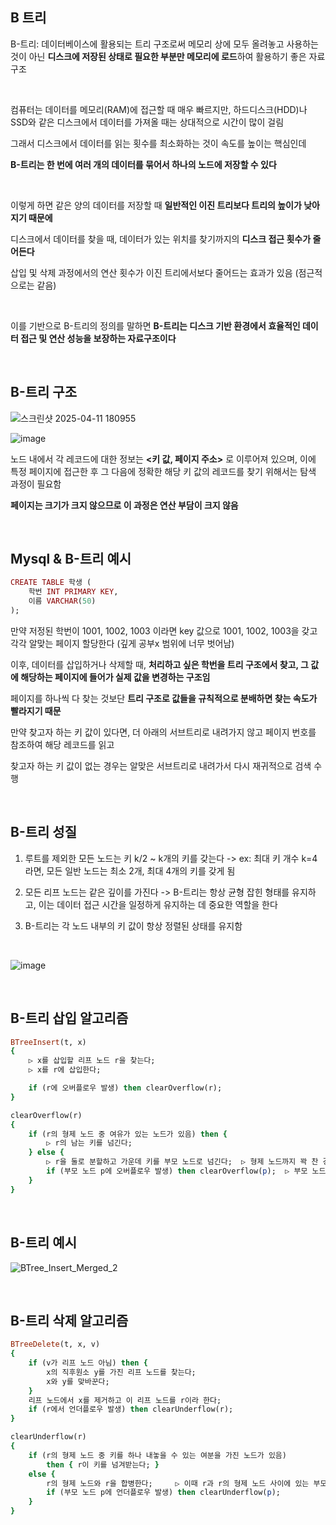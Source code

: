 ## B 트리 

B-트리: 데이터베이스에 활용되는 트리 구조로써 메모리 상에 모두 올려놓고 사용하는 것이 아닌 **디스크에 저장된 상태로 필요한 부분만 메모리에 로드**하여 활용하기 좋은 자료구조

<br/>

컴퓨터는 데이터를 메모리(RAM)에 접근할 때 매우 빠르지만, 하드디스크(HDD)나 SSD와 같은 디스크에서 데이터를 가져올 때는 상대적으로 시간이 많이 걸림

그래서 디스크에서 데이터를 읽는 횟수를 최소화하는 것이 속도를 높이는 핵심인데 

**B-트리는 한 번에 여러 개의 데이터를 묶어서 하나의 노드에 저장할 수 있다**

<br>

이렇게 하면 같은 양의 데이터를 저장할 때 **일반적인 이진 트리보다 트리의 높이가 낮아지기 때문에**

디스크에서 데이터를 찾을 때, 데이터가 있는 위치를 찾기까지의 **디스크 접근 횟수가 줄어든다**

삽입 및 삭제 과정에서의 연산 횟수가 이진 트리에서보다 줄어드는 효과가 있음 (점근적으로는 같음)

<br/>

이를 기반으로 B-트리의 정의를 말하면 **B-트리는 디스크 기반 환경에서 효율적인 데이터 접근 및 연산 성능을 보장하는 자료구조이다**

<br/>

## B-트리 구조 

![스크린샷 2025-04-11 180955](https://github.com/user-attachments/assets/b1742b77-907c-4d32-afaf-02e7a6ad52f5)

![image](https://github.com/user-attachments/assets/8417546c-d4d3-4e38-a2d4-76457f397647)

노드 내에서 각 레코드에 대한 정보는 **<키 값, 페이지 주소>** 로 이루어져 있으며, 이에 특정 페이지에 접근한 후 그 다음에 정확한 해당 키 값의 레코드를 찾기 위해서는 탐색 과정이 필요함

**페이지는 크기가 크지 않으므로 이 과정은 연산 부담이 크지 않음**

<br/>

## Mysql & B-트리 예시

```ruby
CREATE TABLE 학생 (
    학번 INT PRIMARY KEY,
    이름 VARCHAR(50)
);
```

만약 저정된 학번이 1001, 1002, 1003 이라면 key 값으로 1001, 1002, 1003을 갖고 각각 알맞는 페이지 할당한다 (깊게 공부x 범위에 너무 벗어남)

이후, 데이터를 삽입하거나 삭제할 때, **처리하고 싶은 학번을 트리 구조에서 찾고, 그 값에 해당하는 페이지에 들어가 실제 값을 변경하는 구조임**

페이지를 하나씩 다 찾는 것보단 **트리 구조로 값들을 규칙적으로 분배하면 찾는 속도가 빨라지기 때문**

만약 찾고자 하는 키 값이 있다면, 더 아래의 서브트리로 내려가지 않고 페이지 번호를 참조하여 해당 레코드를 읽고

찾고자 하는 키 값이 없는 경우는 알맞은 서브트리로 내려가서 다시 재귀적으로 검색 수행

<br/>

## B-트리 성질

1. 루트를 제외한 모든 노드는 키 k/2 ~ k개의 키를 갖는다 -> ex: 최대 키 개수 k=4라면, 모든 일반 노드는 최소 2개, 최대 4개의 키를 갖게 됨

2. 모든 리프 노드는 같은 깊이를 가진다 -> B-트리는 항상 균형 잡힌 형태를 유지하고, 이는 데이터 접근 시간을 일정하게 유지하는 데 중요한 역할을 한다

3. B-트리는 각 노드 내부의 키 값이 항상 정렬된 상태를 유지함

<br/>

![image](https://github.com/user-attachments/assets/bc210641-8648-4031-bdeb-3b98f8b02780)

<br/>

## B-트리 삽입 알고리즘 

```ruby
BTreeInsert(t, x)
{
    ▷ x를 삽입할 리프 노드 r을 찾는다;
    ▷ x를 r에 삽입한다;

    if (r에 오버플로우 발생) then clearOverflow(r);
}

clearOverflow(r)
{
    if (r의 형제 노드 중 여유가 있는 노드가 있음) then {
        ▷ r의 남는 키를 넘긴다;
    } else {
        ▷ r을 둘로 분할하고 가운데 키를 부모 노드로 넘긴다;  ▷ 형제 노드까지 꽉 찬 경우
        if (부모 노드 p에 오버플로우 발생) then clearOverflow(p);  ▷ 부모 노드까지 꽉 찬 경우 -> 재귀적으로 처리 
    }
}
```

<br/>

## B-트리 예시 

![BTree_Insert_Merged_2](https://github.com/user-attachments/assets/03f8ac7d-b1e8-4b14-ac65-cc7f5af55d17)

<br/>

## B-트리 삭제 알고리즘 

```ruby
BTreeDelete(t, x, v)
{
    if (v가 리프 노드 아님) then {
        x의 직후원소 y를 가진 리프 노드를 찾는다;
        x와 y를 맞바꾼다;
    }
    리프 노드에서 x를 제거하고 이 리프 노드를 r이라 한다;
    if (r에서 언더플로우 발생) then clearUnderflow(r);
}

clearUnderflow(r)
{
    if (r의 형제 노드 중 키를 하나 내놓을 수 있는 여분을 가진 노드가 있음)
        then { r이 키를 넘겨받는다; }
    else {
        r의 형제 노드와 r을 합병한다;     ▷ 이때 r과 r의 형제 노드 사이에 있는 부모 노드의 값도 같이 합병함
        if (부모 노드 p에 언더플로우 발생) then clearUnderflow(p);
    }
}
```






































































